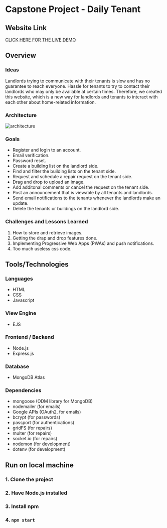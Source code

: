 # Capstone Project - Daily Tenant

## Website Link
[CLICK HERE FOR THE LIVE DEMO](https://dailytenant.herokuapp.com/)


## Overview
### Ideas
Landlords trying to communicate with their tenants is slow and has no guarantee to reach everyone. 
Hassle for tenants to try to contact their landlords who may only be available at certain times.
Therefore, we created this website, which is a new way for landlords and tenants to interact with each other about home-related information.

### Architecture
![architecture](https://user-images.githubusercontent.com/58491408/146209424-ace0699a-1bb7-4f43-939d-6c4509e082a8.png)

### Goals
- Register and login to an account.
- Email verification. 
- Password reset. 
- Create a building list on the landlord side. 
- Find and filter the building lists on the tenant side. 
- Request and schedule a repair request on the tenant side. 
- Drag and drop to upload an image. 
- Add additonal comments or cancel the request on the tenant side. 
- Post an announcement that is viewable by all tenants and landlords. 
- Send email notifications to the tenants whenever the landlords make an update. 
- Delete the tenants or buildings on the landlord side. 

### Challenges and Lessons Learned
1. How to store and retrieve images.
2. Getting the drap and drop features done.
3. Implementing Progressive Web Apps (PWAs) and push notifications.
4. Too much useless css code.

## Tools/Technologies
### Languages
- HTML
- CSS
- Javascript

### View Engine
- EJS

### Frontend / Backend
- Node.js
- Express.js

### Database
- MongoDB Atlas

### Dependencies
- mongoose (ODM library for MongoDB)
- nodemailer (for emails)
- Google APIs (OAuth2, for emails)
- bcrypt (for passwords)
- passport (for authentications)
- gridFS (for repairs)
- multer (for repairs)
- socket.io (for repairs)
- nodemon (for development)
- dotenv (for development)

## Run on local machine
### 1. Clone the project
### 2. Have Node.js installed
### 3. Install npm
### 4. `npm start`
